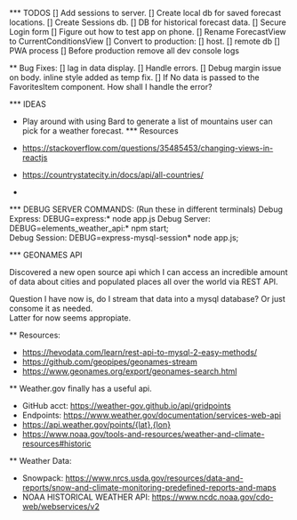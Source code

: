 *** TODOS
[] Add sessions to server.
[] Create local db for saved forecast locations.
[] Create Sessions db.
[] DB for historical forecast data.
[] Secure Login form
[] Figure out how to test app on phone.
[] Rename ForecastView to CurrentConditionsView
[] Convert to production:
    [] host.
    [] remote db
    [] PWA process
[] Before production remove all dev console logs


** Bug Fixes:
[] lag in data display.
[] Handle errors.
[] Debug margin issue on body. inline style added as temp fix.
[] If No data is passed to the FavoritesItem component. How shall I handle the error?


*** IDEAS

- Play around with using Bard to generate a list of mountains user can pick for a weather forecast.
*** Resources

- https://stackoverflow.com/questions/35485453/changing-views-in-reactjs

- https://countrystatecity.in/docs/api/all-countries/
- 

*** DEBUG SERVER COMMANDS: (Run these in different terminals)
Debug Express: DEBUG=express:* node app.js
Debug Server: DEBUG=elements_weather_api:* npm start;     
Debug Session: DEBUG=express-mysql-session* node app.js;     

*** GEONAMES API

Discovered a new open source api which I can access an incredible amount of data about cities and populated places all over the world via REST API.  

Question I have now is, do I stream that data into a mysql database?
Or just consome it as needed.  
Latter for now seems appropiate.

** Resources:
- https://hevodata.com/learn/rest-api-to-mysql-2-easy-methods/
- https://github.com/geopipes/geonames-stream
- https://www.geonames.org/export/geonames-search.html

** Weather.gov finally has a useful api.
- GitHub acct: https://weather-gov.github.io/api/gridpoints
- Endpoints: https://www.weather.gov/documentation/services-web-api
- https://api.weather.gov/points/{lat},{lon}
- https://www.noaa.gov/tools-and-resources/weather-and-climate-resources#historic

** Weather Data:
- Snowpack: https://www.nrcs.usda.gov/resources/data-and-reports/snow-and-climate-monitoring-predefined-reports-and-maps
- NOAA HISTORICAL WEATHER API: https://www.ncdc.noaa.gov/cdo-web/webservices/v2